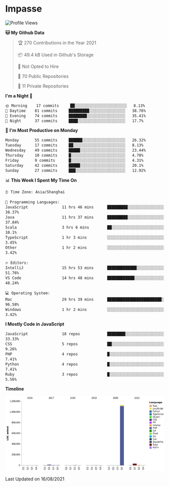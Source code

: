 # Impasse

<!--START_SECTION:waka-->
![Profile Views](http://img.shields.io/badge/Profile%20Views-1-blue)

**🐱 My Github Data** 

> 🏆 270 Contributions in the Year 2021
 > 
> 📦 49.4 kB Used in Github's Storage 
 > 
> 🚫 Not Opted to Hire
 > 
> 📜 70 Public Repositories 
 > 
> 🔑 11 Private Repositories  
 > 
**I'm a Night 🦉** 

```text
🌞 Morning    17 commits     ██░░░░░░░░░░░░░░░░░░░░░░░   8.13% 
🌆 Daytime    81 commits     █████████░░░░░░░░░░░░░░░░   38.76% 
🌃 Evening    74 commits     ████████░░░░░░░░░░░░░░░░░   35.41% 
🌙 Night      37 commits     ████░░░░░░░░░░░░░░░░░░░░░   17.7%

```
📅 **I'm Most Productive on Monday** 

```text
Monday       55 commits     ██████░░░░░░░░░░░░░░░░░░░   26.32% 
Tuesday      17 commits     ██░░░░░░░░░░░░░░░░░░░░░░░   8.13% 
Wednesday    49 commits     █████░░░░░░░░░░░░░░░░░░░░   23.44% 
Thursday     10 commits     █░░░░░░░░░░░░░░░░░░░░░░░░   4.78% 
Friday       9 commits      █░░░░░░░░░░░░░░░░░░░░░░░░   4.31% 
Saturday     42 commits     █████░░░░░░░░░░░░░░░░░░░░   20.1% 
Sunday       27 commits     ███░░░░░░░░░░░░░░░░░░░░░░   12.92%

```


📊 **This Week I Spent My Time On** 

```text
⌚︎ Time Zone: Asia/Shanghai

💬 Programming Languages: 
JavaScript               11 hrs 46 mins      █████████░░░░░░░░░░░░░░░░   38.37% 
Java                     11 hrs 37 mins      █████████░░░░░░░░░░░░░░░░   37.84% 
Scala                    3 hrs 6 mins        ██░░░░░░░░░░░░░░░░░░░░░░░   10.1% 
TypeScript               1 hr 3 mins         ░░░░░░░░░░░░░░░░░░░░░░░░░   3.45% 
Other                    1 hr 2 mins         ░░░░░░░░░░░░░░░░░░░░░░░░░   3.42%

🔥 Editors: 
IntelliJ                 15 hrs 53 mins      █████████████░░░░░░░░░░░░   51.76% 
VS Code                  14 hrs 48 mins      ████████████░░░░░░░░░░░░░   48.24%

💻 Operating System: 
Mac                      29 hrs 39 mins      ████████████████████████░   96.58% 
Windows                  1 hr 2 mins         ░░░░░░░░░░░░░░░░░░░░░░░░░   3.42%

```

**I Mostly Code in JavaScript** 

```text
JavaScript               18 repos            ████████░░░░░░░░░░░░░░░░░   33.33% 
CSS                      5 repos             ██░░░░░░░░░░░░░░░░░░░░░░░   9.26% 
PHP                      4 repos             █░░░░░░░░░░░░░░░░░░░░░░░░   7.41% 
Python                   4 repos             █░░░░░░░░░░░░░░░░░░░░░░░░   7.41% 
Ruby                     3 repos             █░░░░░░░░░░░░░░░░░░░░░░░░   5.56%

```


**Timeline**

![Chart not found](https://raw.githubusercontent.com/impasse/impasse/master/charts/bar_graph.png) 


 Last Updated on 16/08/2021
<!--END_SECTION:waka-->
